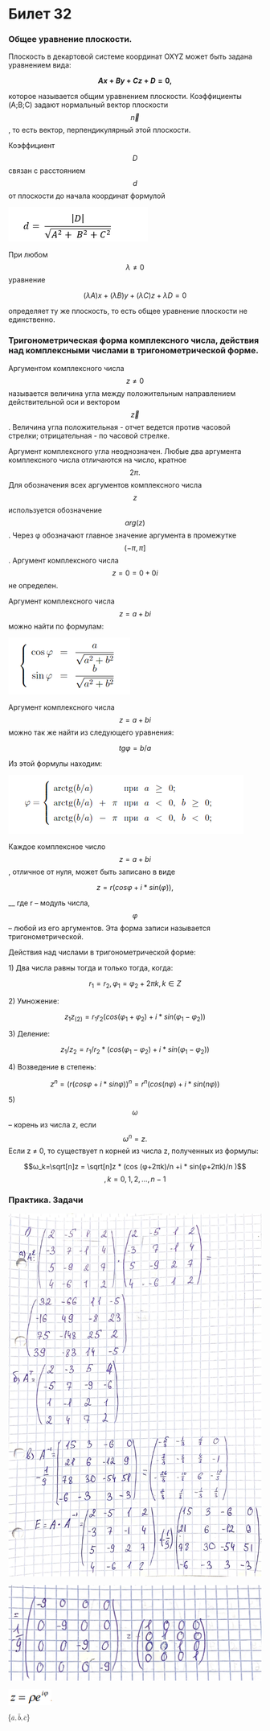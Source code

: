 # Билет 32

### **Общее уравнение плоскости.**

Плоскость в декартовой системе координат OXYZ может быть задана уравнением вида:

__$$Ax + By + Cz + D = 0,$$__

которое называется общим уравнением плоскости.  Коэффициенты (A;B;C) задают нормальный вектор плоскости $$\vec{n}$$, то есть вектор, перпендикулярный этой плоскости.

Коэффициент $$D$$ связан с расстоянием $$d$$ от плоскости до начала координат формулой

![](<../.gitbook/assets/image (50) (1).png>)

&#x20;           При любом $$λ≠0$$ уравнение

&#x20;$$(λA)x+(λB)y+(λC)z+λD=0$$

определяет ту же плоскость, то есть общее уравнение плоскости не единственно.

### **Тригонометрическая форма комплексного числа, действия над комплексными числами в тригонометрической форме.**

Аргументом комплексного числа $$z≠0$$ называется величина угла между положительным направлением действительной оси и вектором $$\vec{z}$$. Величина угла положительная - отчет ведется против часовой стрелки; отрицательная - по часовой стрелке.

Аргумент комплексного угла неоднозначен. Любые два аргумента комплексного числа отличаются на число, кратное $$2π.$$ Для обозначения всех аргументов комплексного числа $$z$$используется обозначение $$arg⁡(z)$$. Через φ обозначают главное значение аргумента в промежутке $$(-π, π]$$. Аргумент комплексного числа $$z=0=0+0i$$ не определен.

Аргумент комплексного числа $$z=a+bi$$ можно найти по формулам:

![](<../.gitbook/assets/image (82) (1).png>)

Аргумент комплексного числа $$z=a+bi$$ можно так же найти из следующего уравнения:

$$tg φ=  b/a$$

Из этой формулы находим:

![](<../.gitbook/assets/image (72) (1).png>)

Каждое комплексное число $$z=a+bi$$, отличное от нуля, может быть записано в виде

&#x20;$$z=r(cos⁡φ+i*sin(⁡φ)),$$

&#x20;           __            где r – модуль числа, $$φ$$ – любой из его аргументов. Эта форма записи называется тригонометрической.

Действия над числами в тригонометрической форме:

1\) Два числа равны тогда и только тогда, когда:

$$r_1=r_2,φ_1= φ_2+2πk,k∈Z$$

2\) Умножение:

&#x20;$$z_1 z_(2 )= r_1 r_2 (cos⁡(φ_1+φ_2 )+i*sin⁡(φ_1-φ_2))$$

3\) Деление:

$$z_1/z_2 =  r_1/r_2  *(cos⁡(φ_1-φ_2 )+i *sin⁡(φ_1-φ_2))$$

4\) Возведение в степень:

$$z^n=(r(cos⁡φ+ i *sin⁡φ ))^n= r^n (cos⁡(nφ)+ i *sin⁡(nφ))$$

5\)    $$ω$$ – корень из числа z, если $$ω^n=z.$$ Если z ≠ 0, то существует n корней из числа z, полученных из формулы:

&#x20;$$ω_k=\sqrt[n]z = \sqrt[n]z * (cos⁡ (φ+2πk)/n +i * sin⁡(φ+2πk)/n )$$$$,k=0,1,2,… , n-1$$

### Практика. Задачи

![](<../.gitbook/assets/image (102).png>)

![](<../.gitbook/assets/image (74) (1).png>)

![](<../.gitbook/assets/image (47).png>)

![](<../.gitbook/assets/image (80).png>)
